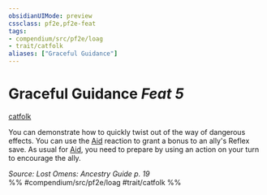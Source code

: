 ```yaml
---
obsidianUIMode: preview
cssclass: pf2e,pf2e-feat
tags:
- compendium/src/pf2e/loag
- trait/catfolk
aliases: ["Graceful Guidance"]
---
```

# Graceful Guidance  *Feat 5*  
[catfolk](/rules/traits/catfolk-b1.md)  


You can demonstrate how to quickly twist out of the way of dangerous effects. You can use the [Aid](/rules/actions/aid.md) reaction to grant a bonus to an ally's Reflex save. As usual for [Aid](/rules/actions/aid.md), you need to prepare by using an action on your turn to encourage the ally.

*Source: Lost Omens: Ancestry Guide p. 19*  
%% #compendium/src/pf2e/loag #trait/catfolk %%